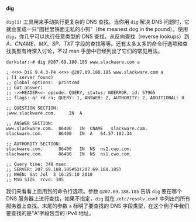 #### dig

`dig(1)` 工具用来手动执行更复杂的 DNS 查找。当你用 `dig` 解决 DNS 问题时，它就会变成一只“围栏里铁面无私的小狗”（the meanest dog in the pound）。使用 `dig`，你几乎可以执行任意类型的 DNS 查找，从反向查找（reverse lookups）到 _A_、_CNAME_、_MX_、_SP_、_TXT_ 字段的查找等等。还有太多太多的命令行选项和查找类型有待深入讨论，不过 man 手册中已经列出了它们的常见用法。

```
darkstar:~# dig @207.69.188.185 www.slackware.com a

; <<>> DiG 9.4.3-P4 <<>> @207.69.188.185 www.slackware.com a
; (1 server found)
;; global options:  printcmd
;; Got answer:
;; ->>HEADER<<- opcode: QUERY, status: NOERROR, id: 57965
;; flags: qr rd ra; QUERY: 1, ANSWER: 2, AUTHORITY: 2, ADDITIONAL: 0

;; QUESTION SECTION:
;www.slackware.com.		IN	A

;; ANSWER SECTION:
www.slackware.com.	86400	IN	CNAME	slackware.com.
slackware.com.		86400	IN	A	64.57.102.34

;; AUTHORITY SECTION:
slackware.com.		86400	IN	NS	ns2.cwo.com.
slackware.com.		86400	IN	NS	ns1.cwo.com.

;; Query time: 348 msec
;; SERVER: 207.69.188.185#53(207.69.188.185)
;; WHEN: Sat Jul  3 16:25:10 2010
;; MSG SIZE  rcvd: 105
```

我们来看看上面用到的命令行选项。参数 `@207.69.188.185` 告诉 `dig` 要在哪个 DNS 服务器上进行查找，如果不指定，`dig` 就在 `/etc/resolv.conf` 中列出的所有服务器上查找。末尾的参数 `a` 标明了要查找的 DNS 字段类型，在这个例子中我们要查找的是“A”字段包含的 IPv4 地址。
